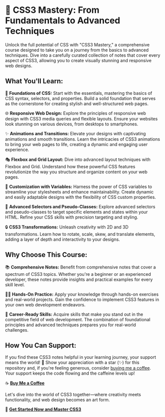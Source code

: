 # 🎨 CSS3 Mastery: From Fundamentals to Advanced Techniques

Unlock the full potential of CSS with "CSS3 Mastery," a comprehensive course designed to take you on a journey from the basics to advanced techniques. Dive into a carefully curated collection of notes that cover every aspect of CSS3, allowing you to create visually stunning and responsive web designs.

## What You'll Learn:

🎨 **Foundations of CSS:** Start with the essentials, mastering the basics of CSS syntax, selectors, and properties. Build a solid foundation that serves as the cornerstone for creating stylish and well-structured web pages.

🌐 **Responsive Web Design:** Explore the principles of responsive web design with CSS3 media queries and flexible layouts. Ensure your websites look stunning on various devices, from desktops to smartphones.

✨ **Animations and Transitions:** Elevate your designs with captivating animations and smooth transitions. Learn the intricacies of CSS3 animations to bring your web pages to life, creating a dynamic and engaging user experience.

🎭 **Flexbox and Grid Layout:** Dive into advanced layout techniques with Flexbox and Grid. Understand how these powerful CSS features revolutionize the way you structure and organize content on your web pages.

🌈 **Customization with Variables:** Harness the power of CSS variables to streamline your stylesheets and enhance maintainability. Create dynamic and easily adaptable designs with the flexibility of CSS custom properties.

🌟 **Advanced Selectors and Pseudo-Classes:** Explore advanced selectors and pseudo-classes to target specific elements and states within your HTML. Refine your CSS skills with precision targeting and styling.

🔒 **CSS3 Transformations:** Unleash creativity with 2D and 3D transformations. Learn how to rotate, scale, skew, and translate elements, adding a layer of depth and interactivity to your designs.

## Why Choose This Course:

📚 **Comprehensive Notes:** Benefit from comprehensive notes that cover a spectrum of CSS3 topics. Whether you're a beginner or an experienced developer, these notes provide insights and practical examples for every skill level.

👩‍💻 **Hands-On Practice:** Apply your knowledge through hands-on exercises and real-world projects. Gain the confidence to implement CSS3 features in your own web development endeavors.

🚀 **Career-Ready Skills:** Acquire skills that make you stand out in the competitive field of web development. The combination of foundational principles and advanced techniques prepares you for real-world challenges.

## How You Can Support:

If you find these CSS3 notes helpful in your learning journey, your support means the world! 🌟 Show your appreciation with a star (✨) for this repository and, if you're feeling generous, consider [buying me a coffee](https://www.buymeacoffee.com/munawarjohar). Your support keeps the code flowing and the caffeine levels up!

☕ [**Buy Me a Coffee**](https://www.buymeacoffee.com/munawarjohar)

Let's dive into the world of CSS3 together—where creativity meets functionality, and web design becomes an art form.

🚀 [**Get Started Now and Master CSS3**](https://github.com/MunawarJohar/CSS-Course)
